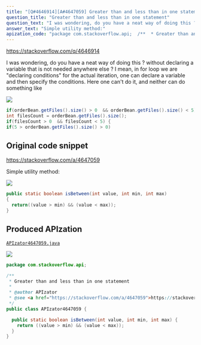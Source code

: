 ```yaml
---
title: "[Q#4646914][A#4647059] Greater than and less than in one statement"
question_title: "Greater than and less than in one statement"
question_text: "I was wondering, do you have a neat way of doing this ? without declaring a variable that is not needed anywhere else ? I mean, in for loop we are \"declaring conditions\" for the actual iteration, one can declare a variable and then specify the conditions. Here one can't do it, and neither can do something like"
answer_text: "Simple utility method:"
apization_code: "package com.stackoverflow.api;  /**  * Greater than and less than in one statement  *  * @author APIzator  * @see <a href=\"https://stackoverflow.com/a/4647059\">https://stackoverflow.com/a/4647059</a>  */ public class APIzator4647059 {    public static boolean isBetween(int value, int min, int max) {     return ((value > min) && (value < max));   } }"
---
```


https://stackoverflow.com/q/4646914

I was wondering, do you have a neat way of doing this ?
without declaring a variable that is not needed anywhere else ?
I mean, in for loop we are &quot;declaring conditions&quot; for the actual iteration, one can declare a variable and then specify the conditions. Here one can&#x27;t do it, and neither can do something like


<div class="code-logo"><img src="/stackoverflow.png" /></div>

```java
if(orderBean.getFiles().size() > 0  && orderBean.getFiles().size() < 5)
int filesCount = orderBean.getFiles().size();
if(filesCount > 0  && filesCount < 5) {
if(5 > orderBean.getFiles().size() > 0)
```


## Original code snippet

https://stackoverflow.com/a/4647059

Simple utility method:

<div class="code-logo"><img src="/stackoverflow.png" /></div>

```java
public static boolean isBetween(int value, int min, int max)
{
  return((value > min) && (value < max));
}
```

## Produced APIzation

[`APIzator4647059.java`](https://github.com/pasqualesalza/apization-temp/raw/main/data/search/APIzator4647059.java)

<div class="code-logo"><img src="/apizator.png" /></div>

```java
package com.stackoverflow.api;

/**
 * Greater than and less than in one statement
 *
 * @author APIzator
 * @see <a href="https://stackoverflow.com/a/4647059">https://stackoverflow.com/a/4647059</a>
 */
public class APIzator4647059 {

  public static boolean isBetween(int value, int min, int max) {
    return ((value > min) && (value < max));
  }
}

```